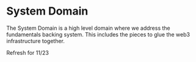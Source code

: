 # System Domain

The System Domain is a high level domain where we address the fundamentals backing system.  This includes the pieces to glue the web3 infrastructure together.


Refresh for 11/23